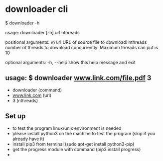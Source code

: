 # downloader cli
$ downloader -h

usage: downloader [-h] url nthreads

positional arguments: \n
  url         URL of source file to download!
  nthreads    number of threads to download concurrently! Maximum threads can
              put is 10

optional arguments:
  -h, --help  show this help message and exit

## usage: $ downloader www.link.com/file.pdf 3
   - downloader (command)
   - www.link.com (url)
   - 3 (nthreads)

## Set up
   - to test the program linux/unix environment is needed
   - please install python3 on the machine to test the program
     (skip if you already have it)
   - install pip3 from terminal (sudo apt-get install python3-pip)
   - get the progress module with command (pip3 install progress)
   -
